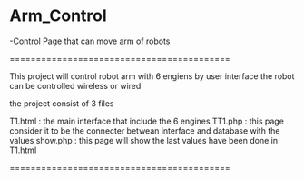 # Arm_Control
-Control Page that can move arm of robots

==========================================

This project will control robot arm with 6 engiens by user interface
the robot can be controlled wireless or wired


the project consist of 3 files 


T1.html :  the main interface that include the 6 engines
TT1.php : this page consider it to be the connecter betwean interface and database with the values 
show.php : this page will show the last values have been done in T1.html


==========================================
